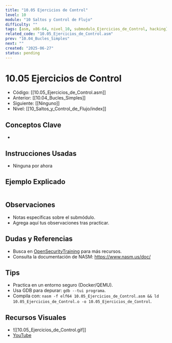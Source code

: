 ```yaml
---
title: "10.05 Ejercicios de Control"
level: 10
module: "10 Saltos y Control de Flujo"
difficulty: ""
tags: [asm, x86-64, nivel_10, submodulo_Ejercicios_de_Control, hacking]
related_code: "10.05_Ejercicios_de_Control.asm"
prev: "10.04_Bucles_Simples"
next: ""
created: "2025-06-27"
status: pending
---
```


# 10.05 Ejercicios de Control

- Código: [[10.05_Ejercicios_de_Control.asm]]  
- Anterior: [[10.04_Bucles_Simples]]  
- Siguiente: [[Ninguno]]  
- Nivel: [[10_Saltos_y_Control_de_Flujo/index]]  

## Conceptos Clave
- 

## Instrucciones Usadas
- Ninguna por ahora

## Ejemplo Explicado
```asm

```

## Observaciones
- Notas específicas sobre el submódulo.
- Agrega aquí tus observaciones tras practicar.

## Dudas y Referencias
- Busca en [OpenSecurityTraining](https://opensecuritytraining.info/) para más recursos.
- Consulta la documentación de NASM: https://www.nasm.us/doc/

## Tips
- Practica en un entorno seguro (Docker/QEMU).
- Usa GDB para depurar: `gdb --tui programa`.
- Compila con: `nasm -f elf64 10.05_Ejercicios_de_Control.asm && ld 10.05_Ejercicios_de_Control.o -o 10.05_Ejercicios_de_Control`.

## Recursos Visuales
- ![[10.05_Ejercicios_de_Control.gif]]  
- [YouTube](https://youtube.com/placeholder)

